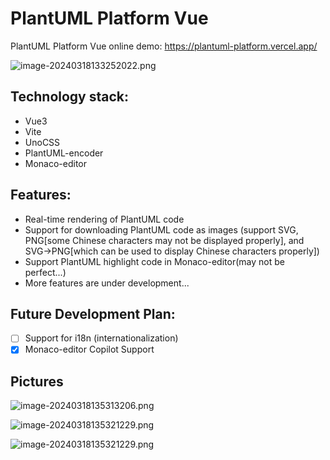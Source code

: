 # PlantUML Platform Vue

PlantUML Platform Vue online demo: https://plantuml-platform.vercel.app/

![image-20240318133252022.png](https://s2.loli.net/2024/03/18/tX9uOyrwbcWBfsm.png)


## Technology stack: 

- Vue3
- Vite
- UnoCSS
- PlantUML-encoder
- Monaco-editor

## Features:

- Real-time rendering of PlantUML code
- Support for downloading PlantUML code as images (support SVG, PNG[some Chinese characters may not be displayed properly], and SVG->PNG[which can be used to display Chinese characters properly])
- Support PlantUML highlight code in Monaco-editor(may not be perfect...)
- More features are under development...

## Future Development Plan:

- [ ] Support for i18n (internationalization) 
- [X] Monaco-editor Copilot Support

## Pictures

![image-20240318135313206.png](https://s2.loli.net/2024/03/18/uAdogmLGfM8Rn6J.png)

![image-20240318135321229.png](https://s2.loli.net/2024/03/18/3I5niZhYuK91vfJ.png)

![image-20240318135321229.png](https://s2.loli.net/2024/03/18/3I5niZhYuK91vfJ.png)

